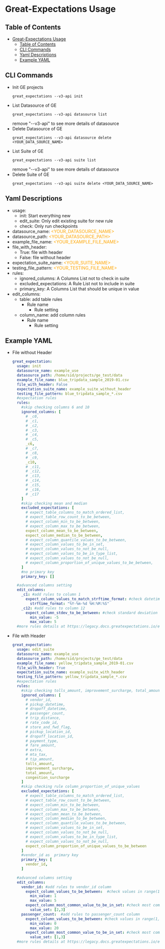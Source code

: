 Great-Expectations Usage
===
## Table of Contents
- [Great-Expectations Usage](#Great-Expectations-Usage)
  - [Table of Contents](#Table-of-Contents)
  - [CLI Commands](#CLI-Commands)
  - [Yaml Descriptions](#Yaml-Descriptions)
  - [Example YAML](#Example-YAML)

## CLI Commands
- Init GE projects
    ```
    great_expectations --v3-api init
    ```
- List Datasource of GE
    ```
    great_expectations --v3-api datasource list
    ```
    remove "--v3-api" to see more details of datasource
- Delete Datasource of GE
    ```
    great_expectations --v3-api datasource delete <YOUR_DATA_SOURCE_NAME>
    ```
- List Suite of GE
    ```
    great_expectations --v3-api suite list
    ```
    remove "--v3-api" to see more details of datasource
- Delete Suite of GE
    ```
    great_expectations --v3-api suite delete <YOUR_DATA_SOURCE_NAME>
    ```

## Yaml Descriptions
- usage:
    * init: Start everything new
    * edit_suite: Only edit existing suite for new rule
    * check: Only run checkpoints 
- datasource_name: <span style="color:orange"><YOUR_DATASOURCE_NAME></span>
- datasource_path: <span style="color:orange"><YOUR_DATASOURCE_PATH></span>
- example_file_name: <span style="color:orange"><YOUR_EXAMPLE_FILE_NAME></span>
- file_with_header: 
    * True:  file with header
    * False: file without header
- expectation_suite_name: <span style="color:orange"><YOUR_SUITE_NAME></span>
- testing_file_pattern: <span style="color:orange"><YOUR_TESTING_FILE_NAME></span>
- rules:
    * ignored_columns: A Columns List not to check in suite
    * excluded_expectations: A Rule List not to include in suite
    * primary_key: A Columns List that should be unique in value
- edit_columns:
    * table: add table rules
        - Rule name 
            - Rule setting
    * column_name: add column rules
        - Rule name
            - Rule setting

## Example YAML

* File without Header
    ```yaml
    great_expectation:
      usage: init
      datasource_name: example_use
      datasource_path: /home/sid/projects/ge_test/data
      example_file_name: blue_tripdata_sample_2019-01.csv
      file_with_header: False
      expectation_suite_name: example_suite_without_header
      testing_file_pattern: blue_tripdata_sample_*.csv
      #expectation rules
      rules:
        #skip checking columns 6 and 10
        ignored_columns: [
          # _c0, 
          # _c1, 
          # _c2, 
          # _c3, 
          # _c4, 
          # _c5, 
          _c6, 
          # _c7, 
          # _c8, 
          # _c9, 
          _c10, 
          # _c11, 
          # _c12, 
          # _c13, 
          # _c14, 
          # _c15, 
          # _c16, 
          # _c17
        ]
        #skip checking mean and median
        excluded_expectations: [
          # expect_table_columns_to_match_ordered_list,
          # expect_table_row_count_to_be_between,
          # expect_column_min_to_be_between,
          # expect_column_max_to_be_between,
          expect_column_mean_to_be_between,
          expect_column_median_to_be_between,
          # expect_column_quantile_values_to_be_between,
          # expect_column_values_to_be_in_set,
          # expect_column_values_to_not_be_null,
          # expect_column_values_to_be_in_type_list,
          # expect_column_values_to_not_be_null,
          # expect_column_proportion_of_unique_values_to_be_between,
        ]
        #no primary key
        primary_key: []

      #advanced columns setting
      edit_columns:
        _c1: #add rules to column 1
          expect_column_values_to_match_strftime_format: #check datetime str format
            strftime_format: "%Y-%m-%d %H:%M:%S"
        _c12: #add rules to column 12
          expect_column_stdev_to_be_between: #check standard deviation
            min_value: -5
            max_value: 5
      #more rules details at https://legacy.docs.greatexpectations.io/en/stable/autoapi/great_expectations/expectations/index.html


* File with Header
    ```yaml
    great_expectation:
      usage: edit_suite
      datasource_name: example_use
      datasource_path: /home/sid/projects/ge_test/data
      example_file_name: yellow_tripdata_sample_2019-01.csv
      file_with_header: True
      expectation_suite_name: example_suite_with_header
      testing_file_pattern: yellow_tripdata_sample_*.csv
      #expectation rules
      rules:
        #skip checking tolls_amount, improvement_surcharge, total_amount, congestion_surcharge
        ignored_columns: [
          # vendor_id, 
          # pickup_datetime, 
          # dropoff_datetime, 
          # passenger_count, 
          # trip_distance, 
          # rate_code_id, 
          # store_and_fwd_flag, 
          # pickup_location_id, 
          # dropoff_location_id, 
          # payment_type, 
          # fare_amount, 
          # extra, 
          # mta_tax, 
          # tip_amount, 
          tolls_amount, 
          improvement_surcharge, 
          total_amount, 
          congestion_surcharge
        ]
        #skip checking rule column_proportion_of_unique_values
        excluded_expectations: [
          # expect_table_columns_to_match_ordered_list,
          # expect_table_row_count_to_be_between,
          # expect_column_min_to_be_between,
          # expect_column_max_to_be_between,
          # expect_column_mean_to_be_between,
          # expect_column_median_to_be_between,
          # expect_column_quantile_values_to_be_between,
          # expect_column_values_to_be_in_set,
          # expect_column_values_to_not_be_null,
          # expect_column_values_to_be_in_type_list,
          # expect_column_values_to_not_be_null,
          expect_column_proportion_of_unique_values_to_be_between
        ]
        #vendor_id as  primary key
        primary_key: [
          vendor_id,
        ]

      #advanced columns setting
      edit_columns:
        vendor_id: #add rules to vendor_id column
          expect_column_values_to_be_between:  #check values in range(1,10)
            min_value: 1
            max_value: 5
          expect_column_most_common_value_to_be_in_set: #check most common value in [0,2,5]
            value_set: [2,3]
        passenger_count:  #add rules to passenger_count column
          expect_column_values_to_be_between: #check values in range(1,20)
            min_value: 0
            max_value: 20
          expect_column_most_common_value_to_be_in_set: #check most common value in [1,2,3]
            value_set: [1,3]
      #more rules details at https://legacy.docs.greatexpectations.io/en/stable/autoapi/great_expectations/expectations/index.html